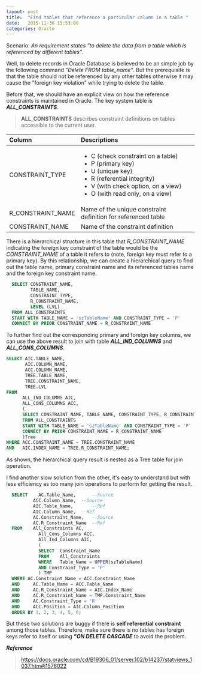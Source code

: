 ```yaml
---
layout: post
title:  "Find tables that reference a particular column in a table "
date:   2015-11-30 15:53:00
categories: Oracle
---
```


Scenario: *An requirement states "to delete the data from a table which is referenced by different tables".*

Well, to delete records in Oracle Database is believed to be an simple job by the following command *"Delete FROM table_name"*. But the prerequisite is that the table should not be referenced by any other tables otherwise it may cause the "foreign key violation" while trying to delete the table.

Before that, we should have an explicit view on how the reference constraints is maintained in Oracle. The key system table is ***ALL_CONSTRAINTS***.

>**ALL_CONSTRAINTS** describes constraint definitions on tables accessible to the current user.

|   Column           |         Descriptions         |
|:-------------------|:-----------------------------|
|  CONSTRAINT_TYPE   | <ul><li>C (check constraint on a table)</li><li>P (primary key)</li><li>U (unique key)</li><li>R (referential integrity)</li><li>V (with check option, on a view)</li><li>O (with read only, on a view)</li></ul>|
|  R_CONSTRAINT_NAME | Name of the unique constraint definition for referenced table|
|  CONSTRAINT_NAME   | Name of the constraint definition                            |

There is a hierarchical structure in this table that *R_CONSTRAINT_NAME* indicating the foreign key constraint of the table would be the *CONSTRAINT_NAME* of a table it refers to (note, foreign key must refer to a primary key). By this relationship, we can create a hierarchical query to find out the table name, primary constraint name and its referenced tables name and the foreign key constraint name.

```sql
  SELECT CONSTRAINT_NAME,
         TABLE_NAME,
         CONSTRAINT_TYPE,
         R_CONSTRAINT_NAME,
         LEVEL (LVL)
  FROM ALL_CONSTRAINTS
  START WITH TABLE_NAME = 'szTableName' AND CONSTRAINT_TYPE = 'P'
  CONNECT BY PRIOR CONSTRAINT_NAME = R_CONSTRAINT_NAME
```

To further find out the corresponding primary and foreign key columns, we can use the above result to join with table ***ALL_IND_COLUMNS*** and ***ALL_CONS_COLUMNS***.

```sql
SELECT AIC.TABLE_NAME,
       AIC.COLUMN_NAME,
       ACC.COLUMN_NAME,
       TREE.TABLE_NAME,
       TREE.CONSTRAINT_NAME,
       TREE.LVL
FROM
      ALL_IND_COLUMNS AIC,
      ALL_CONS_COLUMNS ACC,
      (
      SELECT CONSTRAINT_NAME, TABLE_NAME, CONSTRAINT_TYPE, R_CONSTRAINT_NAME, LEVEL LVL
      FROM ALL_CONSTRAINTS
      START WITH TABLE_NAME = 'szTableName' AND CONSTRAINT_TYPE = 'P'
      CONNECT BY PRIOR CONSTRAINT_NAME = R_CONSTRAINT_NAME
      )Tree
WHERE ACC.CONSTRAINT_NAME = TREE.CONSTRAINT_NAME
AND   AIC.INDEX_NAME = TREE.R_CONSTRAINT_NAME;
```

As shown, the hierarchical query result is nested as a Tree table for join operation.

I find another slow solution from the other, it's easy to understand but with less efficiency as too many join operations to perform for getting the result.

```sql
  SELECT	AC.Table_Name,		--Source
  	      ACC.Column_Name,	--Source
  	      AIC.Table_Name,		--Ref
  	      AIC.Column_Name,	--Ref
  	      AC.Constraint_Name,	--Source
  	      AC.R_Constraint_Name	--Ref
  FROM	  All_Constraints AC,
        	All_Cons_Columns ACC,
        	All_Ind_Columns AIC,
        	(
        	SELECT	Constraint_Name
        	FROM	All_Constraints
        	WHERE	Table_Name = UPPER(szTableName)
        	AND	Constraint_Type = 'P'
        	) TMP
  WHERE	AC.Constraint_Name = ACC.Constraint_Name
  AND	  AC.Table_Name = ACC.Table_Name
  AND	  AC.R_Constraint_Name = AIC.Index_Name
  AND	  AC.R_Constraint_Name = TMP.Constraint_Name
  AND	  AC.Constraint_Type = 'R'
  AND	  ACC.Position = AIC.Column_Position
  ORDER BY 1, 2, 3, 4, 5, 6;
```

But these two solutions are buggy if there is **self referential constraint** among those tables. Therefore, make sure there is no tables has foreign keys refer to itself or using ***"ON DELETE CASCADE*** to avoid the problem.


***Reference***
> https://docs.oracle.com/cd/B19306_01/server.102/b14237/statviews_1037.htm#i1576022
